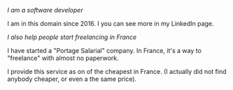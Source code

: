 _I am a software developer_

I am in this domain since 2016.
I you can see more in my LinkedIn page.


_I also help people start freelancing in France_

I have started a "Portage Salarial" company.
In France, it's a way to "freelance" with almost no paperwork.

I provide this service as on of the cheapest in France. 
(I actually did not find anybody cheaper, or even a the same price).